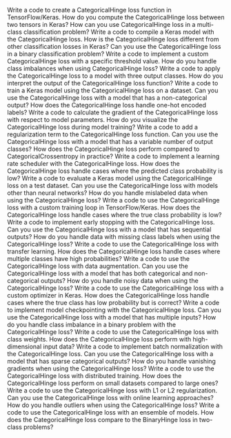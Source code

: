 Write a code to create a CategoricalHinge loss function in TensorFlow/Keras.
How do you compute the CategoricalHinge loss between two tensors in Keras?
How can you use CategoricalHinge loss in a multi-class classification problem?
Write a code to compile a Keras model with the CategoricalHinge loss.
How is the CategoricalHinge loss different from other classification losses in Keras?
Can you use the CategoricalHinge loss in a binary classification problem?
Write a code to implement a custom CategoricalHinge loss with a specific threshold value.
How do you handle class imbalances when using CategoricalHinge loss?
Write a code to apply the CategoricalHinge loss to a model with three output classes.
How do you interpret the output of the CategoricalHinge loss function?
Write a code to train a Keras model using the CategoricalHinge loss on a dataset.
Can you use the CategoricalHinge loss with a model that has a non-categorical output?
How does the CategoricalHinge loss handle one-hot encoded labels?
Write a code to calculate the gradient of the CategoricalHinge loss with respect to model parameters.
How do you visualize the CategoricalHinge loss during model training?
Write a code to add a regularization term to the CategoricalHinge loss function.
Can you use the CategoricalHinge loss with a model that has a variable number of output classes?
How does the CategoricalHinge loss perform compared to CategoricalCrossentropy in practice?
Write a code to implement a learning rate scheduler with the CategoricalHinge loss.
How does the CategoricalHinge loss handle cases where the predicted class probability is low?
Write a code to evaluate a Keras model using the CategoricalHinge loss on a test dataset.
Can you use the CategoricalHinge loss with models other than neural networks?
How do you handle mislabeled data when using the CategoricalHinge loss?
Write a code to use the CategoricalHinge loss with a custom training loop in TensorFlow/Keras.
How does the CategoricalHinge loss handle cases where the true class probability is low?
Write a code to implement early stopping with the CategoricalHinge loss.
Can you use the CategoricalHinge loss with a model that has sequential outputs?
How do you handle data with missing class labels when using the CategoricalHinge loss?
Write a code to use the CategoricalHinge loss with transfer learning.
How does the CategoricalHinge loss handle cases where multiple classes have high probabilities?
Write a code to use the CategoricalHinge loss with data augmentation.
Can you use the CategoricalHinge loss with a model that has both categorical and non-categorical outputs?
How do you handle noisy data when using the CategoricalHinge loss?
Write a code to use the CategoricalHinge loss with a custom optimizer in Keras.
How does the CategoricalHinge loss handle cases where the true class has low probability but is correct?
Write a code to implement model checkpointing with the CategoricalHinge loss.
Can you use the CategoricalHinge loss with a model that has multiple inputs?
How do you handle class imbalance in a binary problem with the CategoricalHinge loss?
Write a code to use the CategoricalHinge loss with class weights.
How does the CategoricalHinge loss perform with high-dimensional input data?
Write a code to implement batch normalization with the CategoricalHinge loss.
Can you use the CategoricalHinge loss with a model that has sparse categorical outputs?
How do you handle vanishing gradients when using the CategoricalHinge loss?
Write a code to use the CategoricalHinge loss with distributed training.
How does the CategoricalHinge loss perform on small datasets compared to large ones?
Write a code to use the CategoricalHinge loss with L1 or L2 regularization.
Can you use the CategoricalHinge loss with online learning approaches?
How do you handle outliers when using the CategoricalHinge loss?
Write a code to use the CategoricalHinge loss with an ensemble of models.
How does the CategoricalHinge loss compare to the BinaryHinge loss in two-class problems?